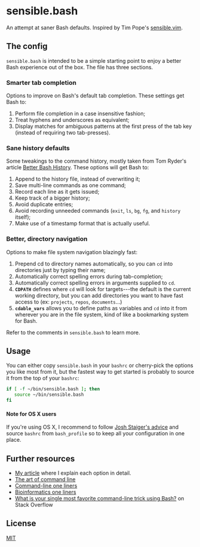 # sensible.bash

An attempt at saner Bash defaults. Inspired by Tim Pope's [sensible.vim](https://github.com/tpope/vim-sensible).

## The config

`sensible.bash` is intended to be a simple starting point to enjoy a better Bash experience out of the box. The file has three sections.

### Smarter tab completion

Options to improve on Bash's default tab completion. These settings get Bash to:

1. Perform file completion in a case insensitive fashion;
2. Treat hyphens and underscores as equivalent;
3. Display matches for ambiguous patterns at the first press of the tab key (instead of requiring two tab-presses).

### Sane history defaults

Some tweakings to the command history, mostly taken from Tom Ryder's article [Better Bash History](http://blog.sanctum.geek.nz/better-bash-history/). These options will get Bash to:

1. Append to the history file, instead of overwriting it;
2. Save multi-line commands as one command;
3. Record each line as it gets issued;
4. Keep track of a bigger history;
5. Avoid duplicate entries;
6. Avoid recording unneeded commands (`exit`, `ls`, `bg`, `fg`, and `history` itself);
7. Make use of a timestamp format that is actually useful.

### Better, directory navigation

Options to make file system navigation blazingly fast:

1. Prepend cd to directory names automatically, so you can `cd` into directories just by typing their name;
2. Automatically correct spelling errors during tab-completion;
3. Automatically correct spelling errors in arguments supplied to `cd`.
4. **`CDPATH`** defines where `cd` will look for targets---the default is the current working directory, but you can add directories you want to have fast access to (ex: `projects`, `repos`, `documents`...)
5. **`cdable_vars`** allows you to define paths as variables and `cd` into it from wherever you are in the file system, kind of like a bookmarking system for Bash.

Refer to the comments in `sensible.bash`  to learn more.

## Usage

You can either copy `sensible.bash` in your `bashrc` or cherry-pick the options you like most from it, but the fastest way to get started is probably to source it from the top of your `bashrc`:

```bash
if [ -f ~/bin/sensible.bash ]; then
   source ~/bin/sensible.bash
fi
```

#### Note for OS X users

If you're using OS X, I recommend to follow [Josh Staiger's advice](http://www.joshstaiger.org/archives/2005/07/bash_profile_vs.html) and source `bashrc` from `bash_profile` so to keep all your configuration in one place.

## Further resources

- [My article](http://mrzool.cc/writing/sensible-bash/) where I explain each option in detail.
- [The art of command line](https://github.com/jlevy/the-art-of-command-line)
- [Command-line one liners](http://arturoherrero.com/command-line-one-liners/)
- [Bioinformatics one liners](https://github.com/stephenturner/oneliners)
- [What is your single most favorite command-line trick using Bash?](http://stackoverflow.com/questions/68372/what-is-your-single-most-favorite-command-line-trick-using-bash) on Stack Overflow

## License

[MIT](https://opensource.org/licenses/MIT)
